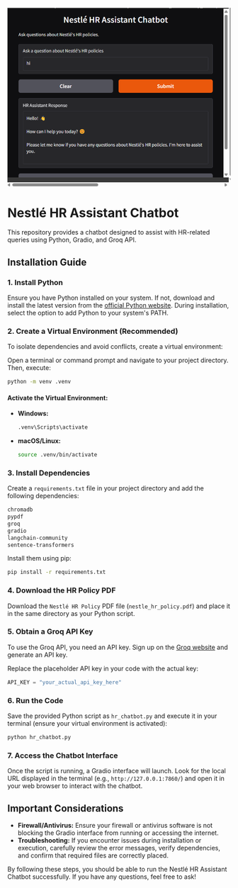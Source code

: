 ![Chatbot Output](output.png)



# Nestlé HR Assistant Chatbot

This repository provides a chatbot designed to assist with HR-related queries using Python, Gradio, and Groq API.

## Installation Guide

### 1. Install Python
Ensure you have Python installed on your system. If not, download and install the latest version from the [official Python website](https://www.python.org/). During installation, select the option to add Python to your system's PATH.

### 2. Create a Virtual Environment (Recommended)
To isolate dependencies and avoid conflicts, create a virtual environment:

Open a terminal or command prompt and navigate to your project directory. Then, execute:

```sh
python -m venv .venv
```

#### Activate the Virtual Environment:
- **Windows:**
  ```sh
  .venv\Scripts\activate
  ```
- **macOS/Linux:**
  ```sh
  source .venv/bin/activate
  ```

### 3. Install Dependencies
Create a `requirements.txt` file in your project directory and add the following dependencies:

```
chromadb
pypdf
groq
gradio
langchain-community
sentence-transformers
```

Install them using pip:

```sh
pip install -r requirements.txt
```

### 4. Download the HR Policy PDF
Download the `Nestlé HR Policy` PDF file (`nestle_hr_policy.pdf`) and place it in the same directory as your Python script.

### 5. Obtain a Groq API Key
To use the Groq API, you need an API key. Sign up on the [Groq website](https://www.groq.com/) and generate an API key.

Replace the placeholder API key in your code with the actual key:

```python
API_KEY = "your_actual_api_key_here"
```

### 6. Run the Code
Save the provided Python script as `hr_chatbot.py` and execute it in your terminal (ensure your virtual environment is activated):

```sh
python hr_chatbot.py
```

### 7. Access the Chatbot Interface
Once the script is running, a Gradio interface will launch. Look for the local URL displayed in the terminal (e.g., `http://127.0.0.1:7860/`) and open it in your web browser to interact with the chatbot.

## Important Considerations
- **Firewall/Antivirus:** Ensure your firewall or antivirus software is not blocking the Gradio interface from running or accessing the internet.
- **Troubleshooting:** If you encounter issues during installation or execution, carefully review the error messages, verify dependencies, and confirm that required files are correctly placed.

By following these steps, you should be able to run the Nestlé HR Assistant Chatbot successfully. If you have any questions, feel free to ask!

